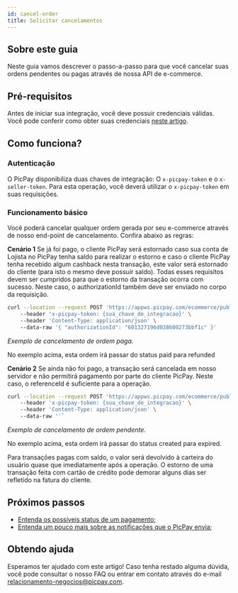 ```yaml
---
id: cancel-order
title: Solicitar cancelamentos
---
```


## Sobre este guia
Neste guia vamos descrever o passo-a-passo para que você cancelar suas ordens pendentes ou pagas através de nossa API de e-commerce.

## Pré-requisitos

Antes de iniciar sua integração, você deve possuir credenciais válidas. Você pode conferir como obter suas credenciais [neste artigo](/checkout/intro/getting-started#antes-de-começar).

## Como funciona?

### Autenticação

O PicPay disponibiliza duas chaves de integração: O `x-picpay-token` e o `x-seller-token`. Para esta operação, você deverá utilizar o `x-picpay-token` em suas requisições.

### Funcionamento básico

Você poderá cancelar qualquer ordem gerada por seu e-commerce através de nosso end-point de cancelamento. Confira abaixo as regras:

**Cenário 1** Se já foi pago, o cliente PicPay será estornado caso sua conta de Lojista no PicPay tenha saldo para realizar o estorno e caso o cliente PicPay tenha recebido algum cashback nesta transação, este valor será estornado do cliente (para isto o mesmo deve possuir saldo). Todas esses requisitos devem ser cumpridos para que o estorno da transação ocorra com sucesso. Neste caso, o authorizationId também deve ser enviado no corpo da requisição.

```bash
curl --location --request POST 'https://appws.picpay.com/ecommerce/public/payments/{referenceId}/cancellations' \ 
    --header 'x-picpay-token: {sua_chave_de_integracao}' \ 
    --header 'Content-Type: application/json' \ 
    --data-raw '{ "authorizationId": "601327196d038600273bbf1c" }'
```
_Exemplo de cancelamento de ordem paga._

No exemplo acima, esta ordem irá passar do status paid para refunded

**Cenário 2** Se ainda não foi pago, a transação será cancelada em nosso servidor e não permitirá pagamento por parte do cliente PicPay. Neste caso, o referenceId é suficiente para a operação.

```bash
curl --location --request POST 'https://appws.picpay.com/ecommerce/public/payments/{referenceId}/cancellations' \ 
    --header 'x-picpay-token: {sua_chave_de_integracao}' \ 
    --header 'Content-Type: application/json' \ 
    --data-raw ''`
```
_Exemplo de cancelamento de ordem pendente._

No exemplo acima, esta ordem irá passar do status created para expired.

Para transações pagas com saldo, o valor será devolvido à carteira do usuário quase que imediatamente após a operação. O estorno de uma transação feita com cartão de crédito pode demorar alguns dias ser refletido na fatura do cliente.

## Próximos passos

- [Entenda os possíveis status de um pagamento](/checkout/guides/order-status);
- [Entenda um pouco mais sobre as notificações que o PicPay envia](/checkout/guides/notifications);

## Obtendo ajuda
Esperamos ter ajudado com este artigo! Caso tenha restado alguma dúvida, você pode consultar o nosso FAQ ou entrar em contato através do e-mail relacionamento-negocios@picpay.com. 
